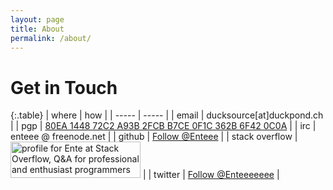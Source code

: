 ```yaml
---
layout: page
title: About
permalink: /about/
---
```


# Get in Touch

{:.table}
| where | how   |
| ----- | ----- |
| email | ducksource[at]duckpond.ch |
| pgp   | [80EA 1448 72C2 A93B 2FCB B7CE 0F1C 362B 6F42 0C0A](https://sks-keyservers.net/pks/lookup?op=get&search=0x80EA144872C2A93B2FCBB7CE0F1C362B6F420C0A) |
| irc   | enteee @ freenode.net |
| github | <a aria-label="Follow @Enteee on GitHub" data-style="mega" href="https://github.com/Enteee" class="github-button">Follow @Enteee</a> |
| stack overflow | <a href="https://stackoverflow.com/users/3215929/ente"><img src="https://stackoverflow.com/users/flair/3215929.png?theme=clean" width="208" height="58" alt="profile for Ente at Stack Overflow, Q&amp;A for professional and enthusiast programmers" title="profile for Ente at Stack Overflow, Q&amp;A for professional and enthusiast programmers"></a> |
| twitter | <a href="https://twitter.com/Enteeeeeee" class="twitter-follow-button" data-show-count="false" data-size="large" data-dnt="true">Follow @Enteeeeeee</a> |

<!-- scrtips needed for buttons -->
<script async defer src="https://buttons.github.io/buttons.js"></script>
<script>!function(d,s,id){var js,fjs=d.getElementsByTagName(s)[0],p=/^http:/.test(d.location)?'http':'https';if(!d.getElementById(id)){js=d.createElement(s);js.id=id;js.src=p+'://platform.twitter.com/widgets.js';fjs.parentNode.insertBefore(js,fjs);}}(document, 'script', 'twitter-wjs');</script>
